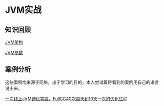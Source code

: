 # JVM实战

## 知识回顾

[JVM架构](https://github.com/vulcan-0/v-stream/blob/master/基础篇/JVM架构.md)

[JVM参数](https://github.com/vulcan-0/v-stream/blob/master/基础篇/JVM参数.md)

## 案例分析

这些案例均来源于网络，出于学习的目的，本人尝试着将看到的案例用自己的语言说出来。

[一次线上JVM调优实践，FullGC40次每天到10天一次的优化过程](https://github.com/vulcan-0/v-stream/blob/master/实践篇/一次线上JVM调优实践，FullGC40次每天到10天一次的优化过程.md)